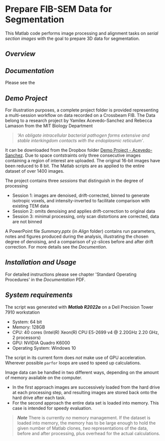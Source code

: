 # Prepare FIB-SEM Data for Segmentation

This Matlab code performs image processing and alignment tasks on *serial section images* with the goal to prepare 3D data for segmentation.

## *Overview*




## *Documentation*

Please see the 

## *Demo Project*

For illustration purposes, a complete project folder is provided representing a multi-session workflow on data recorded on a Crossbeam FIB. 
The Data belong to a research project by Yamilex Acevedo-Sanchez and Rebecca Lamason from the MIT Biology Department

> *'An obligate intracellular bacterial pathogen forms extensive and stable interkingdom contacts with the endoplasmic reticulum'*.

It can be downloaded from the Dropbox folder [Demo Project - Acevedo-Sanchez](https://www.dropbox.com/scl/fo/9ghkrjua375nmih7tn803/h?rlkey=qdk4a0m8otk0970r108gb06ot&dl=0). 
Due to space contstraints only three consecutive images containing a region of interest are uploaded. The original 16-bit images have been reduced to 8 bit.
The Matlab scripts are as applied to the entire dataset of over 1400 images.

The project contains three *sessions* that distinguish in the degree of processing

- Session 1: images are denoised, drift-corrected, binned to generate isotropic voxels, and intensity-inverted to facilitate comparison with existing TEM data
- Session 2: omits denoising and applies drift-correction to original data
- Session 3: minimal processing, only scan distortions are corrected, data are not binned

A PowerPoint file *Summary.pptx* (in *Align* folder) contains run parameters, notes and figures produced during the analysis, illustrating the chosen degree of denoising, 
and a comparison of yz-slices before and after drift correction. For more details see the *Documention*.


## *Installation and Usage*

For detailed instructions please see chapter 'Standard Operating Procedures' in the *Documentation* PDF. 


## *System requirements*

The script was generated with ***Matlab R2022a*** on a Dell Precision Tower 7910 workstation

- System: 64 bit
- Memory: 128GB
- CPU: 40 cores (Intel(R) Xeon(R) CPU E5-2699 v4 @ 2.20GHz   2.20 GHz, 2 processors)
- GPU: NVIDIA Quadro K6000
- Operating System: Windows 10

The script in its current form does *not* make use of GPU acceleration. Wherever possible `parfor` loops are used to speed up calculations.

Image data can be handled in two different ways, depending on the amount of memory available on the computer.

- In the first approach images are successively loaded from the hard drive at each processing step, and resulting images are stored back onto the hard drive after each task.
- For the second approach the entire data set is loaded into memory. This case is intended for speedy evaluation.

> ***Note*** There is currently *no* memory management. If the dataset is loaded into memory, the memory has to be large enough to hold the given number
of Matlab clones, *two* representations of the data, before and after processing, plus overhead for the actual calculations.





